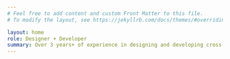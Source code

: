 ```yaml
---
# Feel free to add content and custom Front Matter to this file.
# To modify the layout, see https://jekyllrb.com/docs/themes/#overriding-theme-defaults

layout: home
role: Designer + Developer
summary: Over 3 years+ of experience in designing and developing cross-platform mobile applications in Phnom Penh, Cambodia 📍.
---
```

